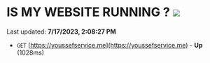 # IS MY WEBSITE RUNNING ? [![](https://img.shields.io/static/v1?label=Sponsor&message=%E2%9D%A4&logo=GitHub&color=%23fe8e86)](https://github.com/sponsors/<username>)

Last updated: **7/17/2023, 2:08:27 PM**

- `GET` [https://youssefservice.me](https://youssefservice.me) - **Up** (1028ms)
